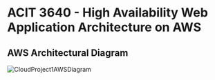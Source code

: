 # ACIT 3640 - High Availability Web Application Architecture on AWS

## AWS Architectural Diagram
![CloudProject1AWSDiagram](https://github.com/achang140/ACIT3640_Project1/assets/98194501/7dd14b30-9890-4cc6-a0a5-718ce58059c1)

